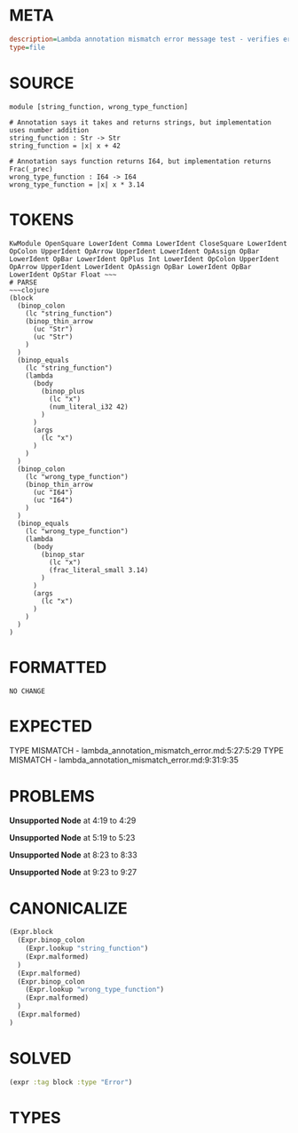 # META
~~~ini
description=Lambda annotation mismatch error message test - verifies error messages assume annotation is correct and implementation is wrong
type=file
~~~
# SOURCE
~~~roc
module [string_function, wrong_type_function]

# Annotation says it takes and returns strings, but implementation uses number addition
string_function : Str -> Str
string_function = |x| x + 42

# Annotation says function returns I64, but implementation returns Frac(_prec)
wrong_type_function : I64 -> I64
wrong_type_function = |x| x * 3.14
~~~
# TOKENS
~~~text
KwModule OpenSquare LowerIdent Comma LowerIdent CloseSquare LowerIdent OpColon UpperIdent OpArrow UpperIdent LowerIdent OpAssign OpBar LowerIdent OpBar LowerIdent OpPlus Int LowerIdent OpColon UpperIdent OpArrow UpperIdent LowerIdent OpAssign OpBar LowerIdent OpBar LowerIdent OpStar Float ~~~
# PARSE
~~~clojure
(block
  (binop_colon
    (lc "string_function")
    (binop_thin_arrow
      (uc "Str")
      (uc "Str")
    )
  )
  (binop_equals
    (lc "string_function")
    (lambda
      (body
        (binop_plus
          (lc "x")
          (num_literal_i32 42)
        )
      )
      (args
        (lc "x")
      )
    )
  )
  (binop_colon
    (lc "wrong_type_function")
    (binop_thin_arrow
      (uc "I64")
      (uc "I64")
    )
  )
  (binop_equals
    (lc "wrong_type_function")
    (lambda
      (body
        (binop_star
          (lc "x")
          (frac_literal_small 3.14)
        )
      )
      (args
        (lc "x")
      )
    )
  )
)
~~~
# FORMATTED
~~~roc
NO CHANGE
~~~
# EXPECTED
TYPE MISMATCH - lambda_annotation_mismatch_error.md:5:27:5:29
TYPE MISMATCH - lambda_annotation_mismatch_error.md:9:31:9:35
# PROBLEMS
**Unsupported Node**
at 4:19 to 4:29

**Unsupported Node**
at 5:19 to 5:23

**Unsupported Node**
at 8:23 to 8:33

**Unsupported Node**
at 9:23 to 9:27

# CANONICALIZE
~~~clojure
(Expr.block
  (Expr.binop_colon
    (Expr.lookup "string_function")
    (Expr.malformed)
  )
  (Expr.malformed)
  (Expr.binop_colon
    (Expr.lookup "wrong_type_function")
    (Expr.malformed)
  )
  (Expr.malformed)
)
~~~
# SOLVED
~~~clojure
(expr :tag block :type "Error")
~~~
# TYPES
~~~roc
~~~
